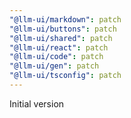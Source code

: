```yaml
---
"@llm-ui/markdown": patch
"@llm-ui/buttons": patch
"@llm-ui/shared": patch
"@llm-ui/react": patch
"@llm-ui/code": patch
"@llm-ui/gen": patch
"@llm-ui/tsconfig": patch
---
```


Initial version
